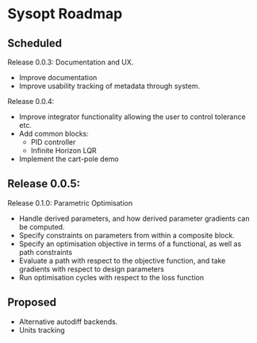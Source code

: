 Sysopt Roadmap
==============

Scheduled
---------

Release 0.0.3: Documentation and UX.
 - Improve documentation
 - Improve usability tracking of metadata through system.

Release 0.0.4:
 - Improve integrator functionality allowing the user to control tolerance etc.
 - Add common blocks:
    - PID controller
    - Infinite Horizon LQR
 - Implement the cart-pole demo

Release 0.0.5:
 -  

Release 0.1.0: Parametric Optimisation
 - Handle derived parameters, and how derived parameter gradients can be computed.
 - Specify constraints on parameters from within a composite block.
 - Specify an optimisation objective in terms of a functional, as well as path constraints
 - Evaluate a path with respect to the objective function, and take gradients with respect to design parameters
 - Run optimisation cycles with respect to the loss function


Proposed
--------
- Alternative autodiff backends.
- Units tracking
